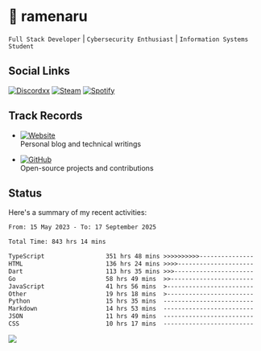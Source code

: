 # 🍜 ramenaru

`Full Stack Developer` | `Cybersecurity Enthusiast` | `Information Systems Student`

## Social Links
[![Discordxx](https://img.shields.io/badge/Discord-7289da?style=flat&logo=discord&logoColor=white)](https://discordapp.com/users/503291004200157185)
[![Steam](https://img.shields.io/badge/Steam-1b2838?style=flat&logo=steam&logoColor=white)](https://steamcommunity.com/id/ramenaru)
[![Spotify](https://img.shields.io/badge/Spotify-1ED760?logo=spotify&logoColor=white)](https://open.spotify.com/user/zehfiusachi8zilte5bqkjl2l)

## Track Records
- [![Website](https://img.shields.io/badge/Websites-FF7139?style=for-the-badge&logo=ghost&logoColor=white)](https://ramenaru.me)  
  Personal blog and technical writings

- [![GitHub](https://img.shields.io/badge/Github_Projects-181717?style=for-the-badge&logo=github&logoColor=white)](https://github.com/ramenaru)  
  Open-source projects and contributions

## Status

Here's a summary of my recent activities:

<!--START_SECTION:waka-->

```txt
From: 15 May 2023 - To: 17 September 2025

Total Time: 843 hrs 14 mins

TypeScript                 351 hrs 48 mins >>>>>>>>>>---------------   41.72 %
HTML                       136 hrs 24 mins >>>>---------------------   16.18 %
Dart                       113 hrs 35 mins >>>----------------------   13.47 %
Go                         58 hrs 49 mins  >>-----------------------   06.98 %
JavaScript                 41 hrs 56 mins  >------------------------   04.97 %
Other                      19 hrs 18 mins  >------------------------   02.29 %
Python                     15 hrs 35 mins  -------------------------   01.85 %
Markdown                   14 hrs 53 mins  -------------------------   01.77 %
JSON                       11 hrs 49 mins  -------------------------   01.40 %
CSS                        10 hrs 17 mins  -------------------------   01.22 %
```

<!--END_SECTION:waka-->

<img src="https://github-readme-activity-graph-fjqz177.vercel.app/graph?username=ramenaru&theme=xcode"/>


